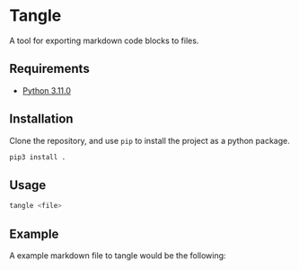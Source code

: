 # Tangle

A tool for exporting markdown code blocks to files.

## Requirements

- [Python 3.11.0](https://www.python.org/downloads/)

## Installation

Clone the repository, and use `pip` to install the project as a python package.

```bash
pip3 install .
```

## Usage

```bash
tangle <file>
```

## Example

A example markdown file to tangle would be the following:
